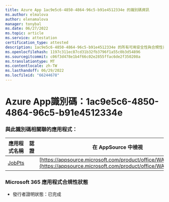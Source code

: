 ```yaml
---
title: Azure App 1ac9e5c6-4850-4864-96c5-b91e4512334e 的識別碼資訊
ms.author: elmalova
author: elenamalova
manager: tonybal
ms.date: 06/27/2022
ms.topic: article
ms.service: attestation
certification_type: attested
description: 1ac9e5c6-4850-4864-96c5-b91e4512334e 的所有可用安全性與合規性資訊。
ms.openlocfilehash: 1197c311ec87cd31b32fb3796f1a55c0b3d54896
ms.sourcegitcommit: c06f3d478e1b4f66c02e2855ffac6de2f350208a
ms.translationtype: MT
ms.contentlocale: zh-TW
ms.lasthandoff: 06/29/2022
ms.locfileid: "66244678"
---
```

# <a name="azure-app-id-1ac9e5c6-4850-4864-96c5-b91e4512334e"></a>Azure App識別碼：1ac9e5c6-4850-4864-96c5-b91e4512334e


### <a name="apps-associated-with-this-id"></a>與此識別碼相關聯的應用程式：
| **應用程式名稱** | **認證** | **在 AppSource 中檢視** |
|--------------|---------------|-----------------------|
| [JobPts](../forward/WA200001849.md) |  | [https://appsource.microsoft.com/product/office/WA200001849](https://appsource.microsoft.com/product/office/WA200001849) |

### <a name="microsoft-365-app-compliance-status"></a>Microsoft 365 應用程式合規性狀態
- 發行者證明狀態：已完成
